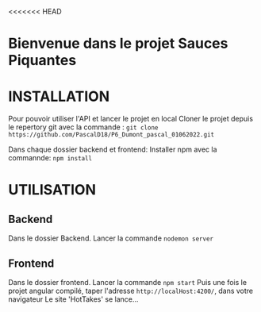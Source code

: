 <<<<<<< HEAD
# Bienvenue dans le projet Sauces Piquantes

# INSTALLATION
Pour pouvoir utiliser l'API et lancer le projet en local
Cloner le projet depuis le repertory git avec la commande :
`git clone https://github.com/PascalD18/P6_Dumont_pascal_01062022.git`

Dans chaque dossier backend et frontend:
Installer npm avec la commannde:
`npm install`

# UTILISATION
## Backend
Dans le dossier Backend.
Lancer la commande `nodemon server`

## Frontend
Dans le dossier frontend.
Lancer la commande `npm start`
Puis une fois le projet angular compilé, taper l'adresse `http://localHost:4200/`, dans votre navigateur
Le site 'HotTakes' se lance...

